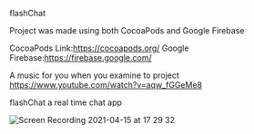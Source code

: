 flashChat

Project was made using both CocoaPods and Google Firebase 

CocoaPods Link:https://cocoapods.org/
Google Firebase:https://firebase.google.com/

A music for you when you examine to project
https://www.youtube.com/watch?v=aqw_fGGeMe8

flashChat a real time chat app

![Screen Recording 2021-04-15 at 17 29 32](https://user-images.githubusercontent.com/35069032/114889144-83a28c00-9e12-11eb-806b-800791d85175.gif)
